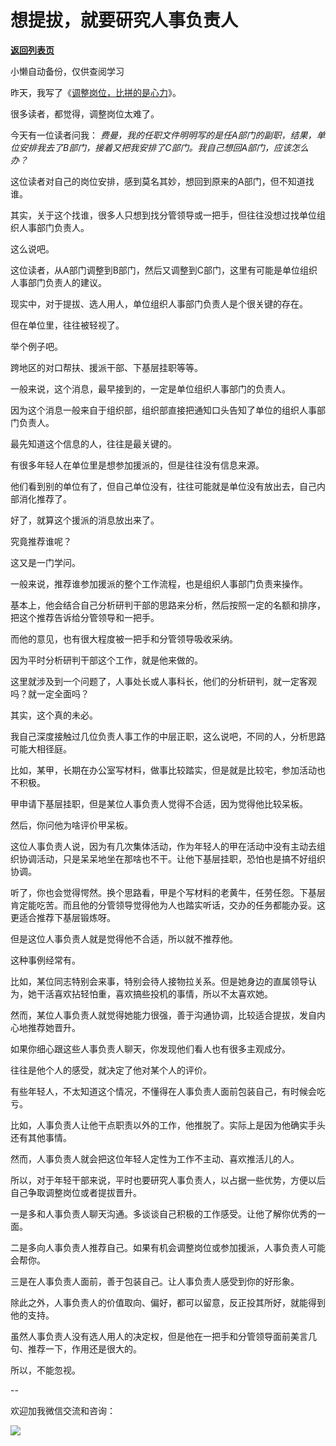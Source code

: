 # 想提拔，就要研究人事负责人

[**返回列表页**](/gzh/费曼的小茶馆)

小懒自动备份，仅供查阅学习

昨天，我写了《[调整岗位，比拼的是心力](http://mp.weixin.qq.com/s?__biz=MzkzMDM0NzA3Mw==&mid=2247487270&idx=1&sn=6dc925a97d25281101149d0ca11d20c4&chksm=c27aee08f50d671ee8756de670c81741ef749b1d133bb06be5677b1a8b3d11723499e4dd1401&scene=21#wechat_redirect)》。

很多读者，都觉得，调整岗位太难了。  

今天有一位读者问我： _费曼，我的任职文件明明写的是任A部门的副职，结果，单位安排我去了B部门，接着又把我安排了C部门。我自己想回A部门，应该怎么办？_

这位读者对自己的岗位安排，感到莫名其妙，想回到原来的A部门，但不知道找谁。  

其实，关于这个找谁，很多人只想到找分管领导或一把手，但往往没想过找单位组织人事部门负责人。

这么说吧。  

这位读者，从A部门调整到B部门，然后又调整到C部门，这里有可能是单位组织人事部门负责人的建议。

现实中，对于提拔、选人用人，单位组织人事部门负责人是个很关键的存在。

但在单位里，往往被轻视了。

举个例子吧。

跨地区的对口帮扶、援派干部、下基层挂职等等。  

一般来说，这个消息，最早接到的，一定是单位组织人事部门的负责人。

因为这个消息一般来自于组织部，组织部直接把通知口头告知了单位的组织人事部门负责人。

最先知道这个信息的人，往往是最关键的。  

有很多年轻人在单位里是想参加援派的，但是往往没有信息来源。  

他们看到别的单位有了，但自己单位没有，往往可能就是单位没有放出去，自己内部消化推荐了。

好了，就算这个援派的消息放出来了。  

究竟推荐谁呢？  

这又是一门学问。  

一般来说，推荐谁参加援派的整个工作流程，也是组织人事部门负责来操作。  

基本上，他会结合自己分析研判干部的思路来分析，然后按照一定的名额和排序，把这个推荐告诉给分管领导和一把手。

而他的意见，也有很大程度被一把手和分管领导吸收采纳。  

因为平时分析研判干部这个工作，就是他来做的。

这里就涉及到一个问题了，人事处长或人事科长，他们的分析研判，就一定客观吗？就一定全面吗？  

其实，这个真的未必。

我自己深度接触过几位负责人事工作的中层正职，这么说吧，不同的人，分析思路可能大相径庭。  

比如，某甲，长期在办公室写材料，做事比较踏实，但是就是比较宅，参加活动也不积极。

甲申请下基层挂职，但是某位人事负责人觉得不合适，因为觉得他比较呆板。

然后，你问他为啥评价甲呆板。

这位人事负责人说，因为有几次集体活动，作为年轻人的甲在活动中没有主动去组织协调活动，只是呆呆地坐在那啥也不干。让他下基层挂职，恐怕也是搞不好组织协调。  

听了，你也会觉得愕然。换个思路看，甲是个写材料的老黄牛，任劳任怨。下基层肯定能吃苦。而且他的分管领导觉得他为人也踏实听话，交办的任务都能办妥。这更适合推荐下基层锻炼呀。

但是这位人事负责人就是觉得他不合适，所以就不推荐他。

这种事例经常有。

比如，某位同志特别会来事，特别会待人接物拉关系。但是她身边的直属领导认为，她干活喜欢拈轻怕重，喜欢搞些投机的事情，所以不太喜欢她。

然而，某位人事负责人就觉得她能力很强，善于沟通协调，比较适合提拔，发自内心地推荐她晋升。

如果你细心跟这些人事负责人聊天，你发现他们看人也有很多主观成分。

往往是他个人的感受，就决定了他对某个人的评价。

有些年轻人，不太知道这个情况，不懂得在人事负责人面前包装自己，有时候会吃亏。

比如，人事负责人让他干点职责以外的工作，他推脱了。实际上是因为他确实手头还有其他事情。  

然而，人事负责人就会把这位年轻人定性为工作不主动、喜欢推活儿的人。  

所以，对于年轻干部来说，平时也要研究人事负责人，以占据一些优势，方便以后自己争取调整岗位或者提拔晋升。  

一是多和人事负责人聊天沟通。多谈谈自己积极的工作感受。让他了解你优秀的一面。  

二是多向人事负责人推荐自己。如果有机会调整岗位或参加援派，人事负责人可能会帮你。

三是在人事负责人面前，善于包装自己。让人事负责人感受到你的好形象。

除此之外，人事负责人的价值取向、偏好，都可以留意，反正投其所好，就能得到他的支持。

虽然人事负责人没有选人用人的决定权，但是他在一把手和分管领导面前美言几句、推荐一下，作用还是很大的。

所以，不能忽视。  

\--

欢迎加我微信交流和咨询：

![](https://mmbiz.qpic.cn/mmbiz_jpg/4ufdCXwkRArXJOgKic3pgrRsdiawr1ibm7mzPQvlZ8ceOlTw0g6TicS0NCIt6duqBrYAj2ElGykGf0WLqTeDmKEHJQ/640?wx_fmt=jpeg)

  

